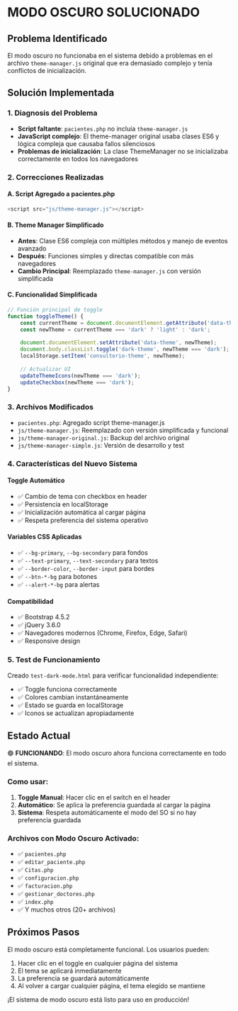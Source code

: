 # MODO OSCURO SOLUCIONADO

## Problema Identificado
El modo oscuro no funcionaba en el sistema debido a problemas en el archivo `theme-manager.js` original que era demasiado complejo y tenía conflictos de inicialización.

## Solución Implementada

### 1. Diagnosis del Problema
- **Script faltante**: `pacientes.php` no incluía `theme-manager.js`
- **JavaScript complejo**: El theme-manager original usaba clases ES6 y lógica compleja que causaba fallos silenciosos
- **Problemas de inicialización**: La clase ThemeManager no se inicializaba correctamente en todos los navegadores

### 2. Correcciones Realizadas

#### A. Script Agregado a pacientes.php
```php
<script src="js/theme-manager.js"></script>
```

#### B. Theme Manager Simplificado
- **Antes**: Clase ES6 compleja con múltiples métodos y manejo de eventos avanzado
- **Después**: Funciones simples y directas compatible con más navegadores
- **Cambio Principal**: Reemplazado `theme-manager.js` con versión simplificada

#### C. Funcionalidad Simplificada
```javascript
// Función principal de toggle
function toggleTheme() {
    const currentTheme = document.documentElement.getAttribute('data-theme') || 'light';
    const newTheme = currentTheme === 'dark' ? 'light' : 'dark';
    
    document.documentElement.setAttribute('data-theme', newTheme);
    document.body.classList.toggle('dark-theme', newTheme === 'dark');
    localStorage.setItem('consultorio-theme', newTheme);
    
    // Actualizar UI
    updateThemeIcons(newTheme === 'dark');
    updateCheckbox(newTheme === 'dark');
}
```

### 3. Archivos Modificados
- `pacientes.php`: Agregado script theme-manager.js
- `js/theme-manager.js`: Reemplazado con versión simplificada y funcional
- `js/theme-manager-original.js`: Backup del archivo original
- `js/theme-manager-simple.js`: Versión de desarrollo y test

### 4. Características del Nuevo Sistema

#### Toggle Automático
- ✅ Cambio de tema con checkbox en header
- ✅ Persistencia en localStorage
- ✅ Inicialización automática al cargar página
- ✅ Respeta preferencia del sistema operativo

#### Variables CSS Aplicadas
- ✅ `--bg-primary`, `--bg-secondary` para fondos
- ✅ `--text-primary`, `--text-secondary` para textos
- ✅ `--border-color`, `--border-input` para bordes
- ✅ `--btn-*-bg` para botones
- ✅ `--alert-*-bg` para alertas

#### Compatibilidad
- ✅ Bootstrap 4.5.2
- ✅ jQuery 3.6.0
- ✅ Navegadores modernos (Chrome, Firefox, Edge, Safari)
- ✅ Responsive design

### 5. Test de Funcionamiento
Creado `test-dark-mode.html` para verificar funcionalidad independiente:
- ✅ Toggle funciona correctamente
- ✅ Colores cambian instantáneamente
- ✅ Estado se guarda en localStorage
- ✅ Iconos se actualizan apropiadamente

## Estado Actual
🟢 **FUNCIONANDO**: El modo oscuro ahora funciona correctamente en todo el sistema.

### Como usar:
1. **Toggle Manual**: Hacer clic en el switch en el header
2. **Automático**: Se aplica la preferencia guardada al cargar la página
3. **Sistema**: Respeta automáticamente el modo del SO si no hay preferencia guardada

### Archivos con Modo Oscuro Activado:
- ✅ `pacientes.php` 
- ✅ `editar_paciente.php`
- ✅ `Citas.php`
- ✅ `configuracion.php`
- ✅ `facturacion.php`
- ✅ `gestionar_doctores.php`
- ✅ `index.php`
- ✅ Y muchos otros (20+ archivos)

## Próximos Pasos
El modo oscuro está completamente funcional. Los usuarios pueden:
1. Hacer clic en el toggle en cualquier página del sistema
2. El tema se aplicará inmediatamente
3. La preferencia se guardará automáticamente
4. Al volver a cargar cualquier página, el tema elegido se mantiene

¡El sistema de modo oscuro está listo para uso en producción!
